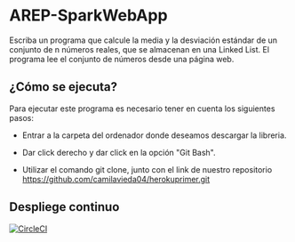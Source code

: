 # AREP-SparkWebApp

Escriba un programa que calcule la media y la desviación estándar de un conjunto de n números reales, que se almacenan en una Linked List. El programa lee el conjunto de números desde una página web.

## ¿Cómo se ejecuta?
Para ejecutar este programa es necesario tener en cuenta los siguientes pasos:

-   Entrar a la carpeta del ordenador donde deseamos descargar la libreria.
    
-   Dar click derecho y dar click en la opción "Git Bash".
    
-   Utilizar el comando git clone, junto con el link de nuestro repositorio https://github.com/camilavieda04/herokuprimer.git


## Despliege continuo

[![CircleCI](https://circleci.com/gh/camilavieda04/herokuprimer.svg?style=svg)](https://circleci.com/gh/camilavieda04/herokuprimer)
